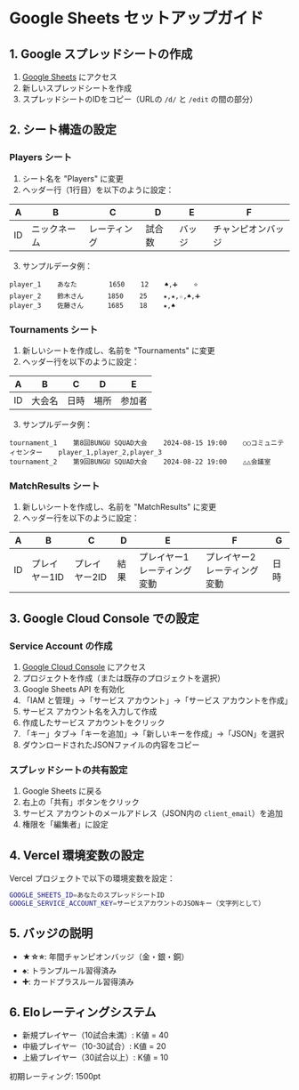 # Google Sheets セットアップガイド

## 1. Google スプレッドシートの作成

1. [Google Sheets](https://sheets.google.com) にアクセス
2. 新しいスプレッドシートを作成
3. スプレッドシートのIDをコピー（URLの `/d/` と `/edit` の間の部分）

## 2. シート構造の設定

### Players シート
1. シート名を "Players" に変更
2. ヘッダー行（1行目）を以下のように設定：

| A | B | C | D | E | F |
|---|---|---|---|---|---|
| ID | ニックネーム | レーティング | 試合数 | バッジ | チャンピオンバッジ |

3. サンプルデータ例：
```
player_1    あなた        1650    12    ♠️,➕    ⭐
player_2    鈴木さん      1850    25    ★,★,☆,♠️,➕    
player_3    佐藤さん      1685    18    ★,♠️    
```

### Tournaments シート
1. 新しいシートを作成し、名前を "Tournaments" に変更
2. ヘッダー行を以下のように設定：

| A | B | C | D | E |
|---|---|---|---|---|
| ID | 大会名 | 日時 | 場所 | 参加者 |

3. サンプルデータ例：
```
tournament_1    第8回BUNGU SQUAD大会    2024-08-15 19:00    ○○コミュニティセンター    player_1,player_2,player_3
tournament_2    第9回BUNGU SQUAD大会    2024-08-22 19:00    △△会議室    
```

### MatchResults シート
1. 新しいシートを作成し、名前を "MatchResults" に変更
2. ヘッダー行を以下のように設定：

| A | B | C | D | E | F | G |
|---|---|---|---|---|---|---|
| ID | プレイヤー1ID | プレイヤー2ID | 結果 | プレイヤー1レーティング変動 | プレイヤー2レーティング変動 | 日時 |

## 3. Google Cloud Console での設定

### Service Account の作成
1. [Google Cloud Console](https://console.cloud.google.com/) にアクセス
2. プロジェクトを作成（または既存のプロジェクトを選択）
3. Google Sheets API を有効化
4. 「IAM と管理」→「サービス アカウント」→「サービス アカウントを作成」
5. サービス アカウント名を入力して作成
6. 作成したサービス アカウントをクリック
7. 「キー」タブ→「キーを追加」→「新しいキーを作成」→「JSON」を選択
8. ダウンロードされたJSONファイルの内容をコピー

### スプレッドシートの共有設定
1. Google Sheets に戻る
2. 右上の「共有」ボタンをクリック
3. サービス アカウントのメールアドレス（JSON内の `client_email`）を追加
4. 権限を「編集者」に設定

## 4. Vercel 環境変数の設定

Vercel プロジェクトで以下の環境変数を設定：

```bash
GOOGLE_SHEETS_ID=あなたのスプレッドシートID
GOOGLE_SERVICE_ACCOUNT_KEY=サービスアカウントのJSONキー（文字列として）
```

## 5. バッジの説明

- **★☆⭐**: 年間チャンピオンバッジ（金・銀・銅）
- **♠️**: トランプルール習得済み
- **➕**: カードプラスルール習得済み

## 6. Eloレーティングシステム

- 新規プレイヤー（10試合未満）: K値 = 40
- 中級プレイヤー（10-30試合）: K値 = 20  
- 上級プレイヤー（30試合以上）: K値 = 10

初期レーティング: 1500pt